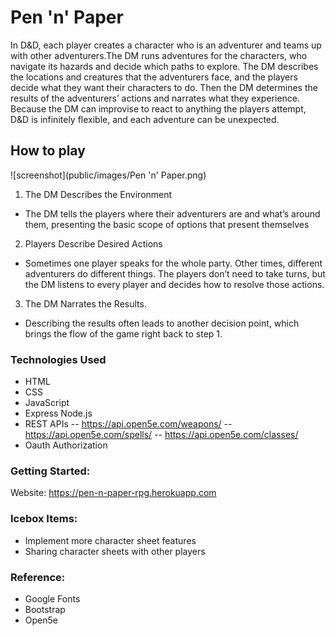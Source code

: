 # Pen 'n' Paper
In D&D, each player creates a character who is an adventurer and teams up with other adventurers.The DM runs adventures for the characters, who navigate its hazards and decide which paths to explore. The DM describes the locations and creatures that the adventurers face, and the players decide what they want their characters to do. Then the DM determines the results of the adventurers’ actions and narrates what they experience. Because the DM can improvise to react to anything the players attempt, D&D is infinitely flexible, and each adventure can be unexpected.

##  How to play

![screenshot](public/images/Pen 'n' Paper.png)

1. The DM Describes the Environment
- The DM tells the players where their adventurers are and what’s around them, presenting the basic scope of options that present themselves
2. Players Describe Desired Actions
- Sometimes one player speaks for the whole party. Other times, different adventurers do different things. The players don’t need to take turns, but the DM listens to every player and decides how to resolve those actions.
3. The DM Narrates the Results.
- Describing the results often leads to another decision point, which brings the flow of the game right back to step 1.

### Technologies Used
- HTML
-  CSS 
-  JavaScript
- Express Node.js
-  REST APIs
  -- https://api.open5e.com/weapons/
  -- https://api.open5e.com/spells/ 
  -- https://api.open5e.com/classes/
-  Oauth Authorization
 
### Getting Started:
Website: https://pen-n-paper-rpg.herokuapp.com

### Icebox Items:
- Implement more character sheet features
- Sharing character sheets with other players

### Reference:
* Google Fonts
* Bootstrap
* Open5e

